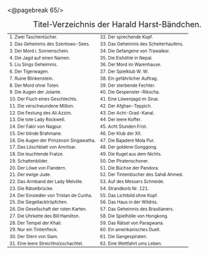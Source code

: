 <@pagebreak 65/>

<div style="font-size: large; text-align: center;">Titel-Verzeichnis der Harald Harst-Bändchen.</div>

<table style="table-layout:fixed; font-size: x-small;">
<tr><td style="width:50%">1. Zwei Taschentücher.  </td><td style="width:50%">32. Der sprechende Kopf.</td></tr>
<tr><td>2. Das Geheimnis des Szentowo-Sees.       </td><td>33. Das Geheimnis des Scheiterhaufens.</td></tr>
<tr><td>3. Der Mord i. Sonnenschein.              </td><td>34. Die Gefangene von Trawalkor.</td></tr>
<tr><td>4. Die Jagd auf einen Namen.              </td><td>35. Die Eishöhle in Nepal.</td></tr>
<tr><td>5. Liu Sings Geheimnis.                   </td><td>36. Der Mord im Warenhause.</td></tr>
<tr><td>6. Der Tigerwagen.                        </td><td>37. Der Spielklub W. W.</td></tr>
<tr><td>7. Ruine Blinkenstein.                    </td><td>38. Ein gefährlicher Auftrag.</td></tr>
<tr><td>8. Der Mord ohne Toten.                   </td><td>39. Der sterbende Fechter.</td></tr>
<tr><td>9. Die Augen der Jolante.                 </td><td>40. Die Gespenster-Rikscha.</td></tr>
<tr><td>10. Der Fluch eines Geschlechts.          </td><td>41. Eine Löwenjagd im Sinai.</td></tr>
<tr><td>11. Die verschwundene Million.            </td><td>42. Der Afghan-Teppich.</td></tr>
<tr><td>12. Die Festung des Ali Azzim.            </td><td>43. Der Acht-Grad-Kanal.</td></tr>
<tr><td>13. Die tote Lady Rockwell.               </td><td>44. Der leere Koffer.</td></tr>
<tr><td>14. Der Fakir von Nagpur.                 </td><td>45. Acht Stunden Frist.</td></tr>
<tr><td>15. Der blinde Brahmane.                  </td><td>46. Der Klub der XII.</td></tr>
<tr><td>16. Die Augen der Prinzessin Singawatha.  </td><td>47. Die Bajadere Mola Pur.</td></tr>
<tr><td>17. Das Löschblatt von Amritsar.          </td><td>48. Der goldene Gonggong.</td></tr>
<tr><td>18. Die leuchtende Fratze.                </td><td>49. Die Kugel aus dem Nichts.</td></tr>
<tr><td>19. Schattenbilder.                       </td><td>50. Der Piratenschoner.</td></tr>
<tr><td>20. Der Löwe von Flandern.                </td><td>51. Die Büchse der Pandora.</td></tr>
<tr><td>21. Der ewige Jude.                       </td><td>52. Der Tintenlöscher des Sahdi Ahmed.</td></tr>
<tr><td>22. Das Armband der Lady Melville.        </td><td>53. Auf des Messers Schneide.</td></tr>
<tr><td>23. Die Rätselbrücke.                     </td><td>54. Strandkorb Nr. 121.</td></tr>
<tr><td>24. Der Einsiedler von Tristan de Cunha.  </td><td>55. Das Lichtbild ohne Kopf.</td></tr>
<tr><td>25. Die Siegellacktröpfchen.              </td><td>56. Das Haus in der Wildnis.</td></tr>
<tr><td>26. Die Gesellschaft der roten Karten.    </td><td>57. Das Geheimnis des Brasilianers.</td></tr>
<tr><td>27. Die Uhrkette des Bill Hamilton.       </td><td>58. Die Spielhölle von Hongkong.</td></tr>
<tr><td>28. Der Tempel der Khali.                 </td><td>59. Das Rätsel von Paragwana.</td></tr>
<tr><td>29. Nur ein Tintenfleck.                  </td><td>60. Ein amerikanisches Duell.</td></tr>
<tr><td>30. Der Stern von Siam.                   </td><td>61. Die Gangespiraten.</td></tr>
<tr><td>31. Eine leere Streichholzschachtel.      </td><td>62. Eine Wettfahrt ums Leben.</td></tr>
</table>

